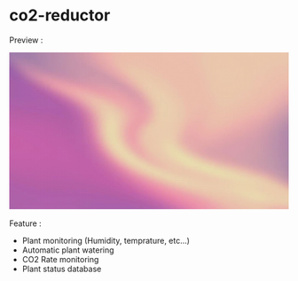 # co2-reductor

Preview : 

![CO2 Reductor Preview](https://raw.githubusercontent.com/fahmij8/co2-reductor/master/co2-reductor-preview.gif)

Feature :

- Plant monitoring (Humidity, temprature, etc...)
- Automatic plant watering
- CO2 Rate monitoring
- Plant status database
